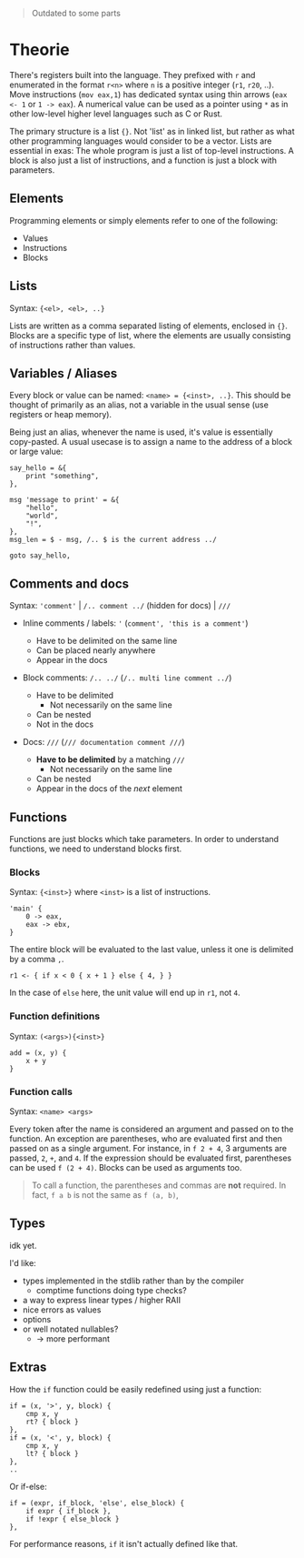 
> Outdated to some parts

# Theorie

There's registers built into the language. They prefixed with `r` and enumerated in the format `r<n>` where `n` is a positive integer (`r1`, `r20`, ..). Move instructions (`mov eax,1`) has dedicated syntax using thin arrows (`eax <- 1` or `1 -> eax`). A numerical value can be used as a pointer using `*` as in other low-level higher level languages such as C or Rust.

The primary structure is a list `{}`. Not 'list' as in linked list, but rather as what other programming languages would consider to be a vector. Lists are essential in exas:
The whole program is just a list of top-level instructions. A block is also just a list of instructions, and a function is just a block with parameters.

## Elements
Programming elements or simply elements refer to one of the following:
- Values
- Instructions
- Blocks

## Lists
Syntax: `{<el>, <el>, ..}`

Lists are written as a comma separated listing of elements, enclosed in `{}`.
Blocks are a specific type of list, where the elements are usually consisting of instructions rather than values.

## Variables / Aliases
Every block or value can be named: `<name> = {<inst>, ..}`. This should be thought of primarily as an alias, not a variable in the usual sense (use registers or heap memory).

Being just an alias, whenever the name is used, it's value is essentially copy-pasted. A usual usecase is to assign a name to the address of a block or large value:
```exas
say_hello = &{
    print "something",
},

msg 'message to print' = &{
    "hello",
    "world",
    "!",
},
msg_len = $ - msg, /.. $ is the current address ../

goto say_hello,
```

## Comments and docs
Syntax: `'comment'` | `/.. comment ../` (hidden for docs) | `///`
- Inline comments / labels: `'` (`comment', 'this is a comment'`)
    - Have to be delimited on the same line
    - Can be placed nearly anywhere
    - Appear in the docs
- Block comments: `/.. ../` (`/.. multi line comment ../`)
    - Have to be delimited
        - Not necessarily on the same line
    - Can be nested
    - Not in the docs

- Docs: `///` (`/// documentation comment ///`)
    - **Have to be delimited** by a matching `///`
        - Not necessarily on the same line
    - Can be nested
    - Appear in the docs of the *next* element

## Functions

Functions are just blocks which take parameters. In order to understand functions, we need to understand blocks first.

### Blocks
Syntax: `{<inst>}` where `<inst>` is a list of instructions.
```exas
'main' {
    0 -> eax,
    eax -> ebx,
}
```
The entire block will be evaluated to the last value, unless it one is delimited by a comma `,`.
```exas
r1 <- { if x < 0 { x + 1 } else { 4, } }
```

In the case of `else` here, the unit value will end up in `r1`, not `4`.

### Function definitions
Syntax: `(<args>){<inst>}`
```exas
add = (x, y) {
    x + y
}
```

### Function calls
Syntax: `<name> <args>`

Every token after the name is considered an argument and passed on to the function. An exception are parentheses, who are evaluated first and then passed on as a single argument. For instance, in `f 2 + 4`, 3 arguments are passed, `2`, `+`, and `4`. If the expression should be evaluated first, parentheses can be used `f (2 + 4)`.
Blocks can be used as arguments too.

> To call a function, the parentheses and commas are **not** required. In fact, `f a b` is not the same as `f (a, b)`,

## Types
idk yet.

I'd like:
- types implemented in the stdlib rather than by the compiler
    - comptime functions doing type checks?
- a way to express linear types / higher RAII
- nice errors as values
- options
- or well notated nullables?
    - -> more performant

## Extras

How the `if` function could be easily redefined using just a function:
```exas
if = (x, '>', y, block) {
    cmp x, y
    rt? { block }
},
if = (x, '<', y, block) {
    cmp x, y
    lt? { block }
},
..
```

Or if-else:
```exas
if = (expr, if_block, 'else', else_block) {
    if expr { if_block },
    if !expr { else_block }
},
```
For performance reasons, `if` it isn't actually defined like that.







